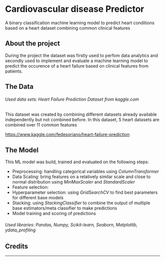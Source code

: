 # Cardiovascular disease Predictor
A binary classification machine learning model to predict heart conditions based on a heart dataset combining common clinical features

## About the project
During the project the dataset was firstly used to perfom data analytics and secondly used to implement and evaluate a machine learning model to predict the occurence of a heart failure based on clinical features from patients.

## The Data
###### *Used data sets: Heart Failure Prediction Dataset from kaggle.com*

This dataset was created by combining different datasets already available independently but not combined before. In this dataset, 5 heart datasets are combined over 11 common features

https://www.kaggle.com/fedesoriano/heart-failure-prediction

## The Model
This ML model was build, trained and evaluated on the following steps:
- Preprocessing: handling categorical variables using *ColumnTransformer*
- Data Scaling: bring features on a relatively similar scale and close to normal distribution using *MinMaxScaler* and *StandardScaler*
- Feature selection:
- Hyperparameter selection: using *GridSearchCV* to find best parameters for different base models
- Stacking: using *StackingClassifier* to combine the output of multiple base estimators/meta classifier to make predictions
- Model training and scoring of predictions

###### *Used libraries: Pandas, Numpy, Scikit-learn, Seaborn, Matplotlib, ydata_profiling*



## Credits



----------------------------------------------------------------

